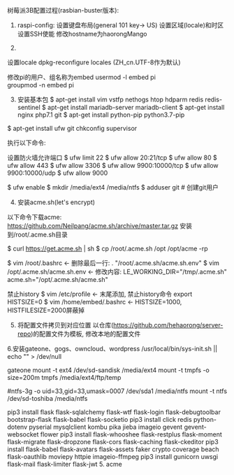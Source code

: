 树莓派3B配置过程(rasbian-buster版本):

1. raspi-config:
设置键盘布局(general 101 key-> US)
设置区域(locale)和时区
设置SSH使能
修改hostname为haorongMango

2.
设置locale
dpkg-reconfigure locales  (ZH_cn.UTF-8作为默认)

修改pi的用户、组名称为embed
usermod -l embed pi    
groupmod -n embed pi


3. 安装基本包
$ apt-get install vim vstfp nethogs htop hdparm redis redis-sentinel
$ apt-get install mariadb-server mariadb-client
$ apt-get install nginx php7.1 git
$ apt-get install python-pip python3.7-pip

$ apt-get install ufw git chkconfig supervisor


执行以下命令:

设置防火墙允许端口
$ ufw limit 22
$ ufw allow 20:21/tcp
$ ufw allow 80
$ ufw allow 443
$ ufw allow 3306
$ ufw allow 9900:10000/tcp
$ ufw allow 9900:10000/udp
$ ufw allow 9000

$ ufw enable
$ mkdir /media/ext4 /media/ntfs
$ adduser git   # 创建git用户


4. 安装acme.sh(let's encrypt)

以下命令下载acme: https://github.com/Neilpang/acme.sh/archive/master.tar.gz
安装到/root/.acme.sh目录

$ curl https://get.acme.sh | sh 
$ cp /root/.acme.sh /opt  /opt/acme -rp

$ vim /root/.bashrc              <- 删除最后一行:  . "/root/.acme.sh/acme.sh.env"
$ vim /opt/.acme.sh/acme.sh.env  <- 修改内容: LE_WORKING_DIR="/tmp/.acme.sh"  acme.sh="/opt/.acme.sh/acme.sh"

禁止history
$ vim /etc/profile               <- 末尾添加, 禁止history命令 export HISTSIZE=0
$ vim /home/embed/.bashrc        <- HISTSIZE=1000, HISTFILESIZE=2000屏蔽掉


5. 将配置文件拷贝到对应位置
以仓库(https://github.com/hehaorong/server-repo)的配置文件为模板, 修改本地的配置文件




6.安装gateone、gogs、owncloud、wordpress
/usr/local/bin/sys-init.sh || echo "" > /dev/null

gateone
mount -t ext4 /dev/sd-sandisk /media/ext4
mount -t tmpfs -o size=200m tmpfs /media/ext4/ftp/temp

#ntfs-3g -o uid=33,gid=33,umask=0007 /dev/sda1 /media/ntfs
mount -t ntfs  /dev/sd-toshiba  /media/ntfs

pip3 install flask flask-sqlalchemy flask-wtf flask-login flask-debugtoolbar bootstrap-flask  flask-babel flask-socketio
pip3 install click redis python-dotenv pyserial mysqlclient kombu pika jieba imageio gevent gevent-websocket flower
pip3 install flask-whooshee flask-restplus flask-moment flask-migrate flask-dropzone flask-cors flask-caching flask-ckeditor
pip3 install flask-babel flask-avatars flask-assets faker crypto coverage beach  flask-oauthlib moviepy httpie imageio-ffmpeg
pip3 install gunicorn uwsgi flask-mail flask-limiter flask-jwt 
5. acme

